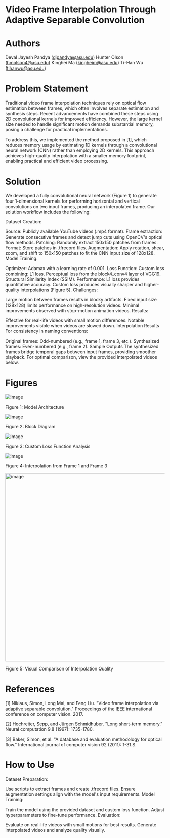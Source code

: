# Video Frame Interpolation Through Adaptive Separable Convolution

# Authors
Deval Jayesh Pandya (djpandya@asu.edu)
Hunter Olson (hmolson4@asu.edu)
Kinghei Ma (kingheim@asu.edu)
Ti-Han Wu (tihanwu@asu.edu)

# Problem Statement
Traditional video frame interpolation techniques rely on optical flow estimation between frames, which often involves separate estimation and synthesis steps. Recent advancements have combined these steps using 2D convolutional kernels for improved efficiency. However, the large kernel size needed to handle significant motion demands substantial memory, posing a challenge for practical implementations.

To address this, we implemented the method proposed in [1], which reduces memory usage by estimating 1D kernels through a convolutional neural network (CNN) rather than employing 2D kernels. This approach achieves high-quality interpolation with a smaller memory footprint, enabling practical and efficient video processing.

# Solution
We developed a fully convolutional neural network (Figure 1) to generate four 1-dimensional kernels for performing horizontal and vertical convolutions on two input frames, producing an interpolated frame. Our solution workflow includes the following:

Dataset Creation:

Source: Publicly available YouTube videos (.mp4 format).
Frame extraction: Generate consecutive frames and detect jump cuts using OpenCV's optical flow methods.
Patching: Randomly extract 150x150 patches from frames.
Format: Store patches in .tfrecord files.
Augmentation: Apply rotation, shear, zoom, and shift to 150x150 patches to fit the CNN input size of 128x128.
Model Training:

Optimizer: Adamax with a learning rate of 0.001.
Loss Function: Custom loss combining:
L1 loss.
Perceptual loss from the block4_conv4 layer of VGG19.
Structural Similarity Index (SSIM).
Performance:
L1 loss provides quantitative accuracy.
Custom loss produces visually sharper and higher-quality interpolations (Figure 5).
Challenges:

Large motion between frames results in blocky artifacts.
Fixed input size (128x128) limits performance on high-resolution videos.
Minimal improvements observed with stop-motion animation videos.
Results:

Effective for real-life videos with small motion differences.
Notable improvements visible when videos are slowed down.
Interpolation Results
For consistency in naming conventions:

Original frames: Odd-numbered (e.g., frame 1, frame 3, etc.).
Synthesized frames: Even-numbered (e.g., frame 2).
Sample Outputs
The synthesized frames bridge temporal gaps between input frames, providing smoother playback. For optimal comparison, view the provided interpolated videos below.

# Figures
![image](https://github.com/user-attachments/assets/20ad0718-2305-4d70-815d-3a8b9dd1251a)

Figure 1: Model Architecture

![image](https://github.com/user-attachments/assets/1de47646-fbf9-40cc-bbd3-f7040a9c6030)

Figure 2: Block Diagram

![image](https://github.com/user-attachments/assets/6959a3e7-8eec-49ab-b514-f26f9b530be0)

Figure 3: Custom Loss Function Analysis

![image](https://github.com/user-attachments/assets/2b7f6a5b-c5e5-449f-956c-ec5e120834ee)

Figure 4: Interpolation from Frame 1 and Frame 3

<img width="594" alt="image" src="https://github.com/user-attachments/assets/b9958624-bb2d-4dbc-90a0-3044e3270501" />

Figure 5: Visual Comparison of Interpolation Quality

# References
[1] Niklaus, Simon, Long Mai, and Feng Liu. "Video frame interpolation via adaptive separable convolution." Proceedings of the IEEE international conference on computer vision. 2017.

[2] Hochreiter, Sepp, and Jürgen Schmidhuber. "Long short-term memory." Neural computation 9.8 (1997): 1735-1780.

[3] Baker, Simon, et al. "A database and evaluation methodology for optical flow." International journal of computer vision 92 (2011): 1-31.S. 

# How to Use
Dataset Preparation:

Use scripts to extract frames and create .tfrecord files.
Ensure augmentation settings align with the model's input requirements.
Model Training:

Train the model using the provided dataset and custom loss function.
Adjust hyperparameters to fine-tune performance.
Evaluation:

Evaluate on real-life videos with small motions for best results.
Generate interpolated videos and analyze quality visually.

